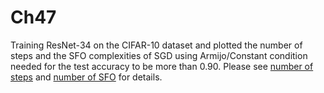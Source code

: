 # Ch47
Training ResNet-34 on the CIFAR-10 dataset and plotted the number of steps and the SFO complexities of SGD using Armijo/Constant condition needed for the test accuracy to be more than 0.90. Please see [number of steps](./CIFAR10_train_K-b.png) and [number of SFO](./CIFAR10_train_Kb-b.png) for details.
